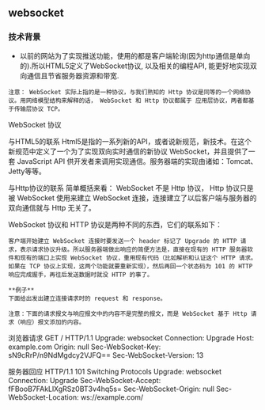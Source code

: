 ## websocket
### 技术背景
- 以前的网站为了实现推送功能，使用的都是客户端轮询(因为http通信是单向的).所以HTML5定义了WebSocket协议, 以及相关的编程API, 能更好地实现双向通信且节省服务器资源和带宽.
```
注意： WebSocket 实际上指的是一种协议，与我们熟知的 Http 协议是同等的一个网络协议。用网络模型结构来解释的话， WebSocket 和 Http 协议都属于 应用层协议，两者都基于传输层协议 TCP。
```
WebSocket 协议

与HTML5的联系
Html5是指的一系列新的API，或者说新规范，新技术。在这个新规范中定义了一个为了实现双向实时通信的新协议 WebSocket，并且提供了一套 JavaScript API 供开发者来调用实现通信。服务器端的实现由诸如：Tomcat、Jetty等等。

与Http协议的联系
简单概括来看： WebSocket 不是 Http 协议， Http 协议只是被 WebSocket 使用来建立 WebSocket 连接，连接建立了以后客户端与服务器的双向通信就与 Http 无关了。

WebSocket 协议和 HTTP 协议是两种不同的东西，它们的联系如下：

```
客户端开始建立 WebSocket 连接时要发送一个 header 标记了 Upgrade 的 HTTP 请求，表示请求协议升级。所以服务器端做出响应的简便方法是，直接在现有的 HTTP 服务器软件和现有的端口上实现 WebSocket 协议，重用现有代码（比如解析和认证这个 HTTP 请求。如果在 TCP 协议上实现，这两个功能就要重新实现），然后再回一个状态码为 101 的 HTTP 响应完成握手，再往后发送数据时就没 HTTP 的事了。

**例子**
下面给出发出建立连接请求时的 request 和 response。

注意：下面的请求报文与响应报文中的内容不是完整的报文，而是 WebSocket 基于 Http 请求（响应）报文添加的内容。
```

浏览器请求
GET / HTTP/1.1
Upgrade: websocket
Connection: Upgrade
Host: example.com
Origin: null
Sec-WebSocket-Key: sN9cRrP/n9NdMgdcy2VJFQ==
Sec-WebSocket-Version: 13

服务器回应
HTTP/1.1 101 Switching Protocols
Upgrade: websocket
Connection: Upgrade
Sec-WebSocket-Accept: fFBooB7FAkLlXgRSz0BT3v4hq5s=
Sec-WebSocket-Origin: null
Sec-WebSocket-Location: ws://example.com/